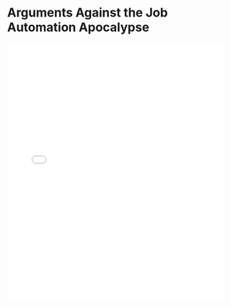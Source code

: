 # Arguments Against the Job Automation Apocalypse

<embed src="Arguments Against the Job Automation Apocalypse.pdf" type="application/pdf" width="100%" height="600px">
